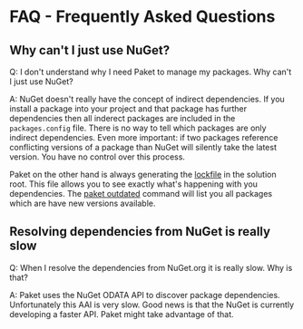 FAQ - Frequently Asked Questions
================================

Why can't I just use NuGet?
---------------------------

Q: I don't understand why I need Paket to manage my packages. Why can't I just use NuGet?

A: NuGet doesn't really have the concept of indirect dependencies. If you install a package into your project and that package has further dependencies then all inderect packages are included in the `packages.config` file.
There is no way to tell which packages are only indirect dependencies. Even more important: if two packages reference conflicting versions of a package than NuGet will silently take the latest version.
You have no control over this process.
 
Paket on the other hand is always generating the [lockfile](lockfile.html) in the solution root. This file allows you to see exactly what's happening with you dependencies.
The [paket outdated](paket_outdated.html) command will list you all packages which are have new versions available.

Resolving dependencies from NuGet is really slow
------------------------------------------------

Q: When I resolve the dependencies from NuGet.org it is really slow. Why is that?

A: Paket uses the NuGet ODATA API to discover package dependencies. Unfortunately this AAI is very slow. 
Good news is that the NuGet is currently developing a faster API. Paket might take advantage of that.